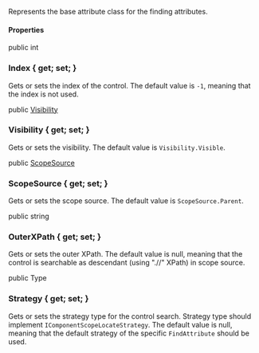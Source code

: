 Represents the base attribute class for the finding attributes.

#### Properties

<div class="member">
    <span class="head"><span class="keyword">public</span> <span class="keyword">int</span></span>
    <h3><span class="body">Index</span><span class="tail"> { <span class="keyword">get</span>; <span class="keyword">set</span>; }</span></h3>
</div>

Gets or sets the index of the control. The default value is `-1`, meaning that the index is not used.

<div class="member">
    <span class="head"><span class="keyword">public</span> <a href="#visibility" class="type">Visibility</a></span>
    <h3><span class="body">Visibility</span><span class="tail"> { <span class="keyword">get</span>; <span class="keyword">set</span>; }</span></h3>
</div>

Gets or sets the visibility. The default value is `Visibility.Visible`.

<div class="member">
    <span class="head"><span class="keyword">public</span> <a href="#scopesource" class="type">ScopeSource</a></span>
    <h3><span class="body">ScopeSource</span><span class="tail"> { <span class="keyword">get</span>; <span class="keyword">set</span>; }</span></h3>
</div>

Gets or sets the scope source. The default value is `ScopeSource.Parent`.

<div class="member">
    <span class="head"><span class="keyword">public</span> <span class="keyword">string</span></span>
    <h3><span class="body">OuterXPath</span><span class="tail"> { <span class="keyword">get</span>; <span class="keyword">set</span>; }</span></h3>
</div>

Gets or sets the outer XPath. The default value is null, meaning that the control is searchable as descendant (using ".//" XPath) in scope source.

<div class="member">
    <span class="head"><span class="keyword">public</span> <span class="type">Type</span></span>
    <h3><span class="body">Strategy</span><span class="tail"> { <span class="keyword">get</span>; <span class="keyword">set</span>; }</span></h3>
</div>

Gets or sets the strategy type for the control search. Strategy type should implement `IComponentScopeLocateStrategy`. The default value is null, meaning that the default strategy of the specific `FindAttribute` should be used.